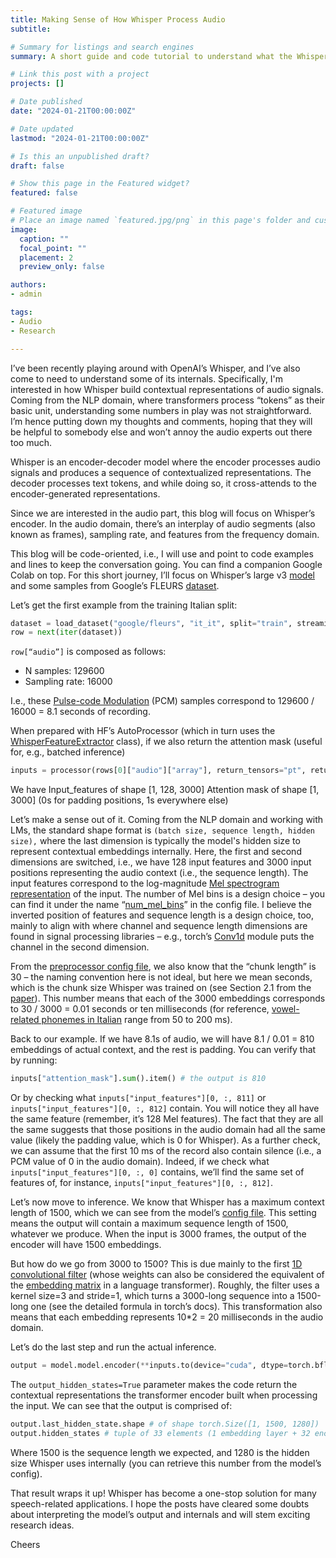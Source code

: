 ```yaml
---
title: Making Sense of How Whisper Process Audio
subtitle:

# Summary for listings and search engines
summary: A short guide and code tutorial to understand what the Whisper's encoder expects as inputs, and produces as outputs.

# Link this post with a project
projects: []

# Date published
date: "2024-01-21T00:00:00Z"

# Date updated
lastmod: "2024-01-21T00:00:00Z"

# Is this an unpublished draft?
draft: false

# Show this page in the Featured widget?
featured: false

# Featured image
# Place an image named `featured.jpg/png` in this page's folder and customize its options here.
image:
  caption: ""
  focal_point: ""
  placement: 2
  preview_only: false

authors:
- admin

tags:
- Audio
- Research

---
```


I’ve been recently playing around with OpenAI’s Whisper, and I’ve also come to need to understand some of its internals. Specifically, I'm interested in how Whisper build contextual representations of audio signals. Coming from the NLP domain, where transformers process “tokens” as their basic unit, understanding some numbers in play was not straightforward. I’m hence putting down my thoughts and comments, hoping that they will be helpful to somebody else and won’t annoy the audio experts out there too much.

Whisper is an encoder-decoder model where the encoder processes audio signals and produces a sequence of contextualized representations. The decoder processes text tokens, and while doing so, it cross-attends to the encoder-generated representations. 

Since we are interested in the audio part, this blog will focus on Whisper’s encoder. 
In the audio domain, there’s an interplay of audio segments (also known as frames), sampling rate, and features from the frequency domain. 
 
This blog will be code-oriented, i.e., I will use and point to code examples and lines to keep the conversation going. You can find a companion Google Colab on top.
For this short journey, I’ll focus on Whisper’s large v3 [model](https://huggingface.co/openai/whisper-large-v3) and some samples from Google’s FLEURS [dataset](https://huggingface.co/datasets/google/fleurs).

Let’s get the first example from the training Italian split:

```python
dataset = load_dataset("google/fleurs", "it_it", split="train", streaming=True)
row = next(iter(dataset))
```
`row[“audio”]` is composed as follows:

- N samples: 129600
- Sampling rate: 16000

I.e., these [Pulse-code Modulation](https://en.wikipedia.org/wiki/Pulse-code_modulation) (PCM) samples correspond to 129600 / 16000 = 8.1 seconds of recording.

When prepared with HF’s AutoProcessor (which in turn uses the [WhisperFeatureExtractor](https://huggingface.co/docs/transformers/main/en/model_doc/whisper#transformers.WhisperFeatureExtractor) class), if we also return the attention mask (useful for, e.g., batched inference) 
```python
inputs = processor(rows[0]["audio"]["array"], return_tensors="pt", return_attention_mask=True, sampling_rate=16000)
```
We have 
Input_features of shape [1, 128, 3000]
Attention mask of shape [1, 3000]  (0s for padding positions, 1s everywhere else)

Let’s make a sense out of it. Coming from the NLP domain and working with LMs, the standard shape format is `(batch size, sequence length, hidden size),` where the last dimension is typically the model's hidden size to represent contextual embeddings internally. Here, the first and second dimensions are switched, i.e., we have 128 input features and 3000 input positions representing the audio context (i.e., the sequence length). The input features correspond to the log-magnitude [Mel spectrogram representation](https://en.wikipedia.org/wiki/Mel-frequency_cepstrum) of the input. The number of Mel bins is a design choice – you can find it under the name “[num_mel_bins](https://huggingface.co/openai/whisper-large-v3/blob/main/config.json#L42)” in the config file. I believe the inverted position of features and sequence length is a design choice, too, mainly to align with where channel and sequence length dimensions are found in signal processing libraries – e.g., torch’s [Conv1d](https://pytorch.org/docs/stable/generated/torch.nn.Conv1d.html) module puts the channel in the second dimension.

From the [preprocessor config file](https://huggingface.co/openai/whisper-large-v3/blob/main/preprocessor_config.json), we also know that the “chunk length” is 30 – the naming convention here is not ideal, but here we mean seconds, which is the chunk size Whisper was trained on (see Section 2.1 from the [paper](https://cdn.openai.com/papers/whisper.pdf)). This number means that each of the 3000 embeddings corresponds to 30 / 3000 = 0.01 seconds or ten milliseconds (for reference, [vowel-related phonemes in Italian](https://www.glossa-journal.org/article/id/5232/) range from 50 to 200 ms).

Back to our example. If we have 8.1s of audio, we will have 8.1 / 0.01 = 810 embeddings of actual context, and the rest is padding. You can verify that by running:

```python
inputs["attention_mask"].sum().item() # the output is 810
```

Or by checking what `inputs["input_features"][0, :, 811]` or `inputs["input_features"][0, :, 812]` contain. You will notice they all have the same feature (remember, it’s 128 Mel features). The fact that they are all the same suggests that those positions in the audio domain had all the same value (likely the padding value, which is 0 for Whisper). As a further check, we can assume that the first 10 ms of the record also contain silence (i.e., a PCM value of 0 in the audio domain). Indeed, if we check what `inputs["input_features"][0, :, 0]` contains, we’ll find the same set of features of, for instance, `inputs["input_features"][0, :, 812]`.

Let’s now move to inference. We know that Whisper has a maximum context length of 1500, which we can see from the model’s [config file](https://huggingface.co/openai/whisper-large-v3/blob/main/config.json#L37). This setting means the output will contain a maximum sequence length of 1500, whatever we produce. When the input is 3000 frames, the output of the encoder will have 1500 embeddings.

But how do we go from 3000 to 1500? This is due mainly to the first [1D convolutional filter](https://github.com/huggingface/transformers/blob/main/src/transformers/models/whisper/modeling_whisper.py#L1105) (whose weights can also be considered the equivalent of the [embedding matrix](https://github.com/huggingface/transformers/blob/main/src/transformers/models/whisper/modeling_whisper.py#L1105) in a language transformer). Roughly, the filter uses a kernel size=3 and stride=1, which turns a 3000-long sequence into a 1500-long one (see the detailed formula in torch’s docs). This transformation also means that each embedding represents 10*2 = 20 milliseconds in the audio domain.

Let’s do the last step and run the actual inference.

```python 
output = model.model.encoder(**inputs.to(device="cuda", dtype=torch.bfloat16), output_hidden_states=True)
```

The `output_hidden_states=True` parameter makes the code return the contextual representations the transformer encoder built when processing the input. 
We can see that the output is comprised of:

```python
output.last_hidden_state.shape # of shape torch.Size([1, 1500, 1280])
output.hidden_states # tuple of 33 elements (1 embedding layer + 32 encoder blocks)
```

Where 1500 is the sequence length we expected, and 1280 is the hidden size Whisper uses internally (you can retrieve this number from the model’s config).

That result wraps it up! Whisper has become a one-stop solution for many speech-related applications. I hope the posts have cleared some doubts about interpreting the model’s output and internals and will stem exciting research ideas.

Cheers

